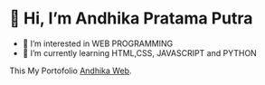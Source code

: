 # 👋 Hi, I’m Andhika Pratama Putra 
- 👀 I’m interested in WEB PROGRAMMING 
- 🌱 I’m currently learning HTML,CSS, JAVASCRIPT and PYTHON

This My Portofolio [Andhika Web](https://andhikaweb.github.io).

